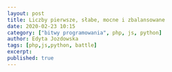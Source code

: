 ```yaml
---
layout: post
title: Liczby pierwsze, słabe, mocne i zbalansowane
date: 2020-02-23 10:15
category: ["bitwy programowania", php, js, python]
author: Edyta Jozdowska
tags: [php,js,python, battle]
excerpt: 
published: true
---
```


